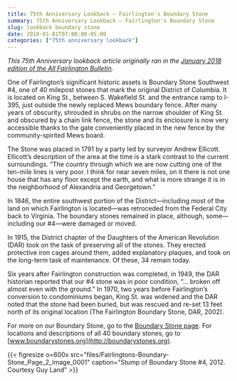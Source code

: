 ```yaml
---
title: 75th Anniversary Lookback — Fairlington's Boundary Stone
summary: 75th Anniversary Lookback — Fairlington's Boundary Stone
slug: lookback boundary stone
date: 2018-01-01T07:00:00-05:00
categories: ["75th anniversary lookback"]
---
```


*This 75th Anniversary lookback article originally ran in the [January 2018 edition of the All Fairlington Bulletin](http://www.fca-fairlington.org/wp-content/uploads/january_2018_afb.pdf#page=17).*

One of Fairlington’s significant historic assets is Boundary Stone Southwest #4, one of 40 milepost stones that mark the original District of Columbia. It is located on King St., between S. Wakefield St. and the entrance ramp to I-395, just outside the newly replaced Mews boundary fence. After many years of obscurity, shrouded in shrubs on the narrow shoulder of King St. and obscured by a chain link fence, the stone and its enclosure is now very accessible thanks to the gate conveniently placed in the new fence by the community-spirited Mews board.

The Stone was placed in 1791 by a party led by surveyor Andrew Ellicott. Ellicott’s description of the area at the time is a stark contrast to the current surroundings. “The country through which we are now cutting one of the ten-mile lines is very poor. I think for near seven miles, on it there is not one house that has any floor except the earth, and what is more strange it is in the neighborhood of Alexandria and Georgetown.”

In 1846, the entire southwest portion of the District—including most of the land on which Fairlington is located—was retroceded from the Federal City back to Virginia. The boundary stones remained in place, although, some—including our #4—were damaged or moved.

In 1915, the District chapter of the Daughters of the American Revolution (DAR) took on the task of preserving all of the stones. They erected protective iron cages around them, added explanatory plaques, and took on the long-term task of maintenance. Of these, 34 remain today.

Six years after Fairlington construction was completed, in 1949, the DAR historian reported that our #4 stone was in poor condition, “… broken off almost even with the ground.” In 1970, two years before Fairlington’s conversion to condominiums began, King St. was widened and the DAR noted that the stone had been buried, but was rescued and re-set 13 feet north of its original location (The Fairlington Boundary Stone, DAR, 2002).

For more on our Boundary Stone, go to the [Boundary Stone page](/community/stone). For locations and descriptions of all 40 boundary stones, go to [www.boundarystones.org](http://boundarystones.org).

{{< figresize o=600x src="files/Fairlingtons-Boundary-Stone_Page_2_Image_0001" caption="Stump of Boundary Stone #4, 2012. Courtesy Guy Land" >}}
